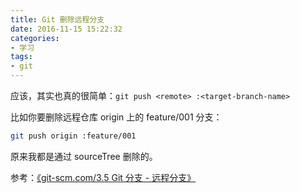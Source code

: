 ```yaml
---
title: Git 删除远程分支
date: 2016-11-15 15:22:32
categories:
- 学习
tags:
- git
---
```

应该，其实也真的很简单：`git push <remote> :<target-branch-name>`
<!-- more -->

比如你要删除远程仓库 origin 上的 feature/001 分支：

```bash
git push origin :feature/001
```

原来我都是通过 sourceTree 删除的。

参考：[《git-scm.com/3.5 Git 分支 - 远程分支》](https://git-scm.com/book/zh/v1/Git-%E5%88%86%E6%94%AF-%E8%BF%9C%E7%A8%8B%E5%88%86%E6%94%AF#删除远程分支)